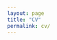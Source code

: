 ```yaml
---
layout: page
title: "CV"
permalink: cv/
---
```


<object data="{{ site.url }}{{ site.baseurl }}/pdfs/SLotreck_CV_Winter_2024.pdf" width="1000" height="1000" type="application/pdf"></object>
